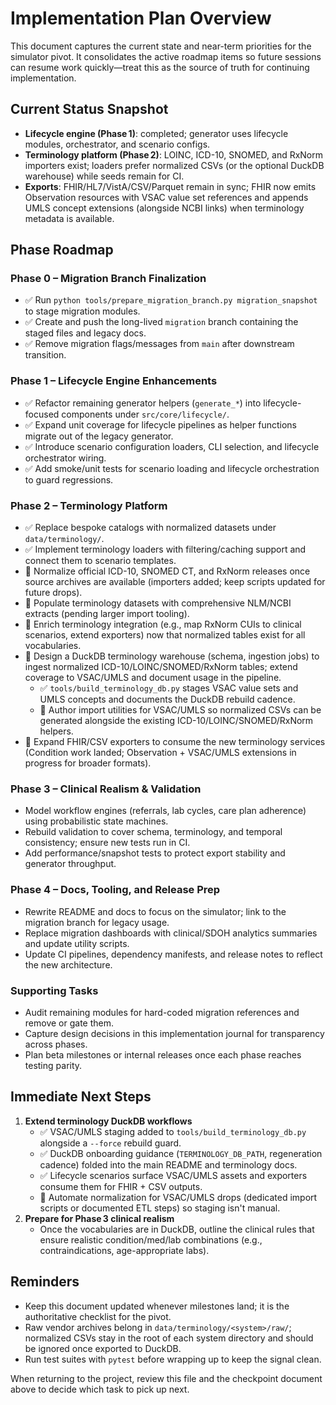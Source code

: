 # Implementation Plan Overview

This document captures the current state and near-term priorities for the simulator pivot. It consolidates the active roadmap items so future sessions can resume work quickly—treat this as the source of truth for continuing implementation.

## Current Status Snapshot
- **Lifecycle engine (Phase 1)**: completed; generator uses lifecycle modules, orchestrator, and scenario configs.
- **Terminology platform (Phase 2)**: LOINC, ICD-10, SNOMED, and RxNorm importers exist; loaders prefer normalized CSVs (or the optional DuckDB warehouse) while seeds remain for CI.
- **Exports**: FHIR/HL7/VistA/CSV/Parquet remain in sync; FHIR now emits Observation resources with VSAC value set references and appends UMLS concept extensions (alongside NCBI links) when terminology metadata is available.

## Phase Roadmap

### Phase 0 – Migration Branch Finalization
- ✅ Run `python tools/prepare_migration_branch.py migration_snapshot` to stage migration modules.
- ✅ Create and push the long-lived `migration` branch containing the staged files and legacy docs.
- ✅ Remove migration flags/messages from `main` after downstream transition.

### Phase 1 – Lifecycle Engine Enhancements
- ✅ Refactor remaining generator helpers (`generate_*`) into lifecycle-focused components under `src/core/lifecycle/`.
- ✅ Expand unit coverage for lifecycle pipelines as helper functions migrate out of the legacy generator.
- ✅ Introduce scenario configuration loaders, CLI selection, and lifecycle orchestrator wiring.
- ✅ Add smoke/unit tests for scenario loading and lifecycle orchestration to guard regressions.

### Phase 2 – Terminology Platform
- ✅ Replace bespoke catalogs with normalized datasets under `data/terminology/`.
- ✅ Implement terminology loaders with filtering/caching support and connect them to scenario templates.
- 🔄 Normalize official ICD-10, SNOMED CT, and RxNorm releases once source archives are available (importers added; keep scripts updated for future drops).
- 🔄 Populate terminology datasets with comprehensive NLM/NCBI extracts (pending larger import tooling).
- 🔄 Enrich terminology integration (e.g., map RxNorm CUIs to clinical scenarios, extend exporters) now that normalized tables exist for all vocabularies.
- 🔄 Design a DuckDB terminology warehouse (schema, ingestion jobs) to ingest normalized ICD-10/LOINC/SNOMED/RxNorm tables; extend coverage to VSAC/UMLS and document usage in the pipeline.
  - ✅ `tools/build_terminology_db.py` stages VSAC value sets and UMLS concepts and documents the DuckDB rebuild cadence.
  - 🔄 Author import utilities for VSAC/UMLS so normalized CSVs can be generated alongside the existing ICD-10/LOINC/SNOMED/RxNorm helpers.
- 🔄 Expand FHIR/CSV exporters to consume the new terminology services (Condition work landed; Observation + VSAC/UMLS extensions in progress for broader formats).

### Phase 3 – Clinical Realism & Validation
- Model workflow engines (referrals, lab cycles, care plan adherence) using probabilistic state machines.
- Rebuild validation to cover schema, terminology, and temporal consistency; ensure new tests run in CI.
- Add performance/snapshot tests to protect export stability and generator throughput.

### Phase 4 – Docs, Tooling, and Release Prep
- Rewrite README and docs to focus on the simulator; link to the migration branch for legacy usage.
- Replace migration dashboards with clinical/SDOH analytics summaries and update utility scripts.
- Update CI pipelines, dependency manifests, and release notes to reflect the new architecture.

### Supporting Tasks
- Audit remaining modules for hard-coded migration references and remove or gate them.
- Capture design decisions in this implementation journal for transparency across phases.
- Plan beta milestones or internal releases once each phase reaches testing parity.

## Immediate Next Steps
1. **Extend terminology DuckDB workflows**
   - ✅ VSAC/UMLS staging added to `tools/build_terminology_db.py` alongside a `--force` rebuild guard.
   - ✅ DuckDB onboarding guidance (`TERMINOLOGY_DB_PATH`, regeneration cadence) folded into the main README and terminology docs.
   - ✅ Lifecycle scenarios surface VSAC/UMLS assets and exporters consume them for FHIR + CSV outputs.
   - 🔄 Automate normalization for VSAC/UMLS drops (dedicated import scripts or documented ETL steps) so staging isn't manual.
2. **Prepare for Phase 3 clinical realism**
   - Once the vocabularies are in DuckDB, outline the clinical rules that ensure realistic condition/med/lab combinations (e.g., contraindications, age-appropriate labs).

## Reminders
- Keep this document updated whenever milestones land; it is the authoritative checklist for the pivot.
- Raw vendor archives belong in `data/terminology/<system>/raw/`; normalized CSVs stay in the root of each system directory and should be ignored once exported to DuckDB.
- Run test suites with `pytest` before wrapping up to keep the signal clean.

When returning to the project, review this file and the checkpoint document above to decide which task to pick up next.
